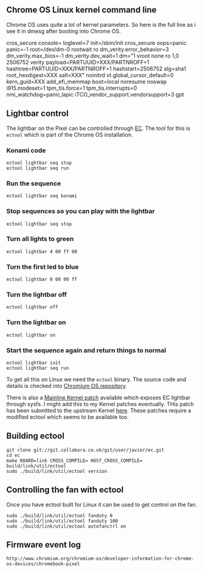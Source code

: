 ## Chrome OS Linux kernel command line

Chrome OS uses quite a lot of kernel parameters. So here is the full line as i
see it in dmesg after booting into Chrome OS.

  cros_secure  console= loglevel=7 init=/sbin/init cros_secure oops=panic panic=-1 root=/dev/dm-0 rootwait ro dm_verity.error_behavior=3 dm_verity.max_bios=-1 dm_verity.dev_wait=1 dm="1 vroot none ro 1,0 2506752 verity payload=PARTUUID=XXX/PARTNROFF=1 hashtree=PARTUUID=XXX/PARTNROFF=1 hashstart=2506752 alg=sha1 root_hexdigest=XXX salt=XXX" noinitrd vt.global_cursor_default=0 kern_guid=XXX add_efi_memmap boot=local noresume noswap i915.modeset=1 tpm_tis.force=1 tpm_tis.interrupts=0 nmi_watchdog=panic,lapic iTCO_vendor_support.vendorsupport=3  gpt

## Lightbar control

The lightbar on the Pixel can be controlled through [EC](http://www.chromium.org/chromium-os/ec-development). The tool for this is `ectool` which is part of
the Chrome OS installation.

### Konami code

    ectool lightbar seq stop
    ectool lightbar seq run

### Run the sequence

	ectool lightbar seq konami

### Stop sequences so you can play with the lightbar

	ectool lightbar seq stop

### Turn all lights to green

	ectool lightbar 4 00 ff 00

### Turn the first led to blue

	ectool lightbar 0 00 00 ff

### Turn the lightbar off

	ectool lightbar off

### Turn the lightbar on

	ectool lightbar on

### Start the sequence again and return things to normal

	ectool lightbar init
	ectool lightbar seq run

To get all this on Linux we need the `ectool` binary. The source code and
details is checked into [Chromium OS repository](https://chromium.googlesource.com/chromiumos/platform/ec).

There is also a [Mainline Kernel patch](https://chromium-review.googlesource.com/#/c/187680/) available which exposes EC lightbar through
sysfs. I might add this to my Kernel patches eventually. THis patch has been
submitted to the upstream Kernel [here](https://lkml.org/lkml/2015/2/2/214).
These patches require a modified ectool which seems to be available too.

## Building ectool

	git clone git://git.collabora.co.uk/git/user/javier/ec.git
	cd ec
	make BOARD=link CROSS_COMPILE= HOST_CROSS_COMPILE= build/link/util/ectool
	sudo ./build/link/util/ectool version

## Controlling the fan with ectool

Once you have ectool built for Linux it can be used to get control on the fan.

	sudo ./build/link/util/ectool fanduty 0
	sudo ./build/link/util/ectool fanduty 100
	sudo ./build/link/util/ectool autofanctrl on

## Firmware event log

	http://www.chromium.org/chromium-os/developer-information-for-chrome-os-devices/chromebook-pixel